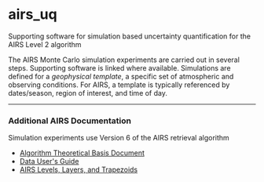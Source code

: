 # airs_uq
Supporting software for simulation based uncertainty quantification for the AIRS Level 2 algorithm

The AIRS Monte Carlo simulation experiments are carried out in several steps. Supporting software is 
linked where available. Simulations are defined for a *geophysical template*, a specific set of atmospheric and
observing conditions. For AIRS, a template is typically referenced by dates/season, region of interest, and 
time of day.

*** 

### Additional AIRS Documentation

Simulation experiments use Version 6 of the AIRS retrieval algorithm

* [Algorithm Theoretical Basis Document](https://docserver.gesdisc.eosdis.nasa.gov/public/project/AIRS/L2_ATBD.pdf)
* [Data User's Guide](http://docserver.gesdisc.eosdis.nasa.gov/repository/Mission/AIRS/3.3_ScienceDataProductDocumentation/3.3.4_ProductGenerationAlgorithms/V6_L2_Product_User_Guide.pdf)
* [AIRS Levels, Layers, and Trapezoids](https://docserver.gesdisc.eosdis.nasa.gov/repository/Mission/AIRS/3.3_ScienceDataProductDocumentation/3.3.4_ProductGenerationAlgorithms/V6_L2_Levels_Layers_Trapezoids.pdf)

